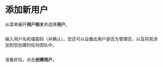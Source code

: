 # 添加新用户

从菜单展开**用户相关**并选择**用户**。&#x20;

<figure><img src="..//assets/2.20-users-users.gif" alt=""><figcaption></figcaption></figure>

输入用户名和强密码（并确认）。您还可以设置此用户是否为管理员，以及将其添加到您创建的任何团队中。&#x20;

<figure><img src="..//assets/2.15-settings-users-add.png" alt=""><figcaption></figcaption></figure>

准备好后，点击**创建用户**。
